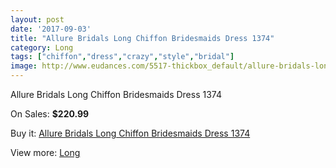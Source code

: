```yaml
---
layout: post
date: '2017-09-03'
title: "Allure Bridals Long Chiffon Bridesmaids Dress 1374"
category: Long
tags: ["chiffon","dress","crazy","style","bridal"]
image: http://www.eudances.com/5517-thickbox_default/allure-bridals-long-chiffon-bridesmaids-dress-1374.jpg
---
```

Allure Bridals Long Chiffon Bridesmaids Dress 1374

On Sales: **$220.99**
<a href="https://www.eudances.com/en/long/1894-allure-bridals-long-chiffon-bridesmaids-dress-1374.html"><amp-img layout="responsive" width="600" height="600" src="//www.eudances.com/5517-thickbox_default/allure-bridals-long-chiffon-bridesmaids-dress-1374.jpg" alt="Allure Bridals Long Chiffon Bridesmaids Dress 1374 0" /></a>
<a href="https://www.eudances.com/en/long/1894-allure-bridals-long-chiffon-bridesmaids-dress-1374.html"><amp-img layout="responsive" width="600" height="600" src="//www.eudances.com/5518-thickbox_default/allure-bridals-long-chiffon-bridesmaids-dress-1374.jpg" alt="Allure Bridals Long Chiffon Bridesmaids Dress 1374 1" /></a>

Buy it: [Allure Bridals Long Chiffon Bridesmaids Dress 1374](https://www.eudances.com/en/long/1894-allure-bridals-long-chiffon-bridesmaids-dress-1374.html "Allure Bridals Long Chiffon Bridesmaids Dress 1374")

View more: [Long](https://www.eudances.com/en/21-long "Long")